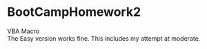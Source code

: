 # BootCampHomework2
VBA Macro  
The Easy version works fine. This includes my attempt at moderate. 
